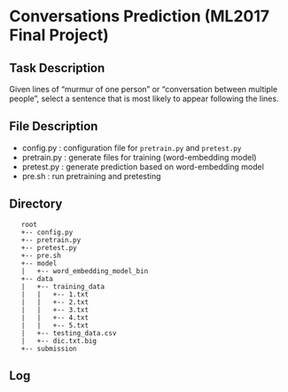 # Conversations Prediction (ML2017 Final Project)

## Task Description

Given lines of “murmur of one person” or “conversation between multiple people”,  select a sentence that is most likely to appear following the lines.

## File Description
- config.py : configuration file for `pretrain.py` and `pretest.py`
- pretrain.py : generate files for training (word-embedding model) 
- pretest.py : generate prediction based on word-embedding model
- pre.sh : run pretraining and pretesting

## Directory 

```
   root
   +-- config.py
   +-- pretrain.py
   +-- pretest.py
   +-- pre.sh
   +-- model
   |   +-- word_embedding_model_bin
   +-- data
   |   +-- training_data
   |   |   +-- 1.txt
   |   |   +-- 2.txt
   |   |   +-- 3.txt
   |   |   +-- 4.txt
   |   |   +-- 5.txt   
   |   +-- testing_data.csv
   |   +-- dic.txt.big
   +-- submission
```

## Log 
